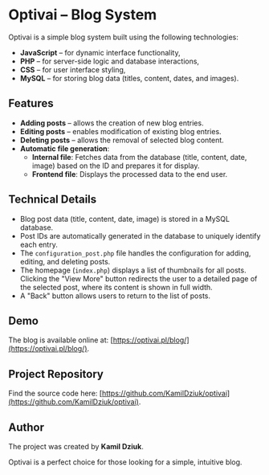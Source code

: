 #  Optivai – Blog System  
Optivai is a simple blog system built using the following technologies:  
- **JavaScript** – for dynamic interface functionality,  
- **PHP** – for server-side logic and database interactions,  
- **CSS** – for user interface styling,  
- **MySQL** – for storing blog data (titles, content, dates, and images).  

## Features  
- **Adding posts** – allows the creation of new blog entries.  
- **Editing posts** – enables modification of existing blog entries.  
- **Deleting posts** – allows the removal of selected blog content.  
- **Automatic file generation**:  
  - **Internal file**: Fetches data from the database (title, content, date, image) based on the ID and prepares it for display.  
  - **Frontend file**: Displays the processed data to the end user.  

## Technical Details  
- Blog post data (title, content, date, image) is stored in a MySQL database.  
- Post IDs are automatically generated in the database to uniquely identify each entry.  
- The `configuration_post.php` file handles the configuration for adding, editing, and deleting posts.  
- The homepage (`index.php`) displays a list of thumbnails for all posts. Clicking the "View More" button redirects the user to a detailed page of the selected post, where its content is shown in full width.  
- A "Back" button allows users to return to the list of posts.  

## Demo  
The blog is available online at: [https://optivai.pl/blog/](https://optivai.pl/blog/).  

## Project Repository  
Find the source code here: [https://github.com/KamilDziuk/optivai](https://github.com/KamilDziuk/optivai).  

## Author  
The project was created by **Kamil Dziuk**.  

Optivai is a perfect choice for those looking for a simple, intuitive blog. 
